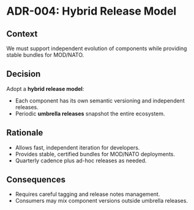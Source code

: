 # ADR-004: Hybrid Release Model

## Context
We must support independent evolution of components while providing stable bundles for MOD/NATO.

## Decision
Adopt a **hybrid release model**:
- Each component has its own semantic versioning and independent releases.
- Periodic **umbrella releases** snapshot the entire ecosystem.

## Rationale
- Allows fast, independent iteration for developers.
- Provides stable, certified bundles for MOD/NATO deployments.
- Quarterly cadence plus ad-hoc releases as needed.

## Consequences
- Requires careful tagging and release notes management.
- Consumers may mix component versions outside umbrella releases.
